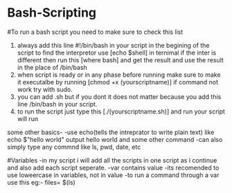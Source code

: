 # Bash-Scripting

#To run a bash script you need to make sure to check this list  
  1. always add this line #!/bin/bash in your script in the begining of the script to find the interpretor use [echo $shell] in ternimal if the inter is different then run this [where bash] and get the result and use the result in the place of /bin/bash
  2. when script is ready or in any phase before running make sure to make it executalbe by running [chmod +x (yourscriptname)] if command not work try with sudo.
  3. you can add .sh but if you dont it does not matter because you add this line /bin/bash in your script.
  4. to run the script just type this [./(yourscriptname.sh)] and run your script will run

some other basics-
 -use echo(tells the intreprator to write plain text) like echo $"hello world" output hello world and some other command
 -can also simply type any commnd like ls, pwd, date, etc

#Variables
 -in my script i will add all the scripts in one script as i continue and also add each script seperate.
 -var contains value
 -its recomended to use loweercase in variables, not in value
 -to run a command through a var use this eg:- files= $(ls)
 
